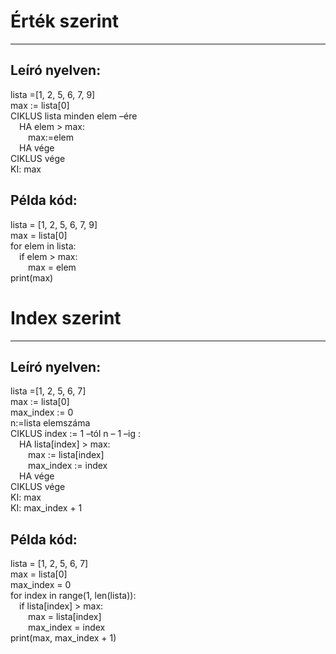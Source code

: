 # Érték szerint
<hr>

## Leíró nyelven:
lista =[1, 2, 5, 6, 7, 9]<br>
max := lista[0]<br>
CIKLUS lista minden elem –ére<br>
&emsp;HA elem > max:<br>
&emsp;&emsp;max:=elem<br>
&emsp;HA vége<br>
CIKLUS vége<br>
KI: max<br>

## Példa kód:
lista = [1, 2, 5, 6, 7, 9]<br>
max = lista[0]<br>
for elem in lista:<br>
&emsp;if elem > max:<br>
&emsp;&emsp;max = elem<br>
print(max)<br>

# Index szerint
<hr>

## Leíró nyelven:
lista =[1, 2, 5, 6, 7]<br>
max := lista[0]<br>
max_index := 0<br>
n:=lista elemszáma<br>
CIKLUS index := 1 –tól n – 1 –ig :<br>
&emsp;HA lista[index] > max:<br>
&emsp;&emsp;max := lista[index]<br>
&emsp;&emsp;max_index := index<br>
&emsp;HA vége<br>
CIKLUS vége<br>
KI: max<br>
KI: max_index + 1<br>

## Példa kód:
lista = [1, 2, 5, 6, 7]<br>
max = lista[0]<br>
max_index = 0<br>
for index in range(1, len(lista)):<br>
&emsp;if lista[index] > max:<br>
&emsp;&emsp;max = lista[index]<br>
&emsp;&emsp;max_index = index<br>
print(max, max_index + 1)